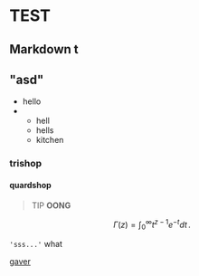 # TEST
## Markdown t
"asd"
---
- hello
-  - hell
    - hells
    - kitchen
### trishop
#### quardshop
>TIP **OONG**
 

$$
\Gamma(z) = \int_0^\infty t^{z-1}e^{-t}dt\,.
$$

`'sss...'`
what

[gaver](http://naver.com)